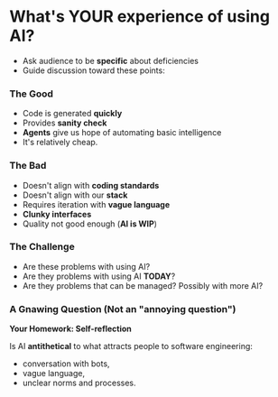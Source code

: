 # What's YOUR experience of using AI?

- Ask audience to be **specific** about deficiencies
- Guide discussion toward these points:

### The Good

- Code is generated **quickly**
- Provides **sanity check**
- **Agents** give us hope of automating basic intelligence
- It's relatively cheap.

### The Bad
- Doesn't align with **coding standards**
- Doesn't align with our **stack**
- Requires iteration with **vague language**
- **Clunky interfaces**
- Quality not good enough (**AI is WIP**)

### The Challenge

- Are these problems with using AI?
- Are they problems with using AI **TODAY**?
- Are they problems that can be managed? Possibly with more AI?

### A Gnawing Question (Not an "annoying question")

**Your Homework: Self-reflection**

Is AI **antithetical** to what attracts people to software engineering:
 - conversation with bots, 
 - vague language,
 - unclear norms and processes. 